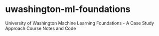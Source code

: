 # uwashington-ml-foundations
University of Washington Machine Learning Foundations - A Case Study Approach Course Notes and Code
